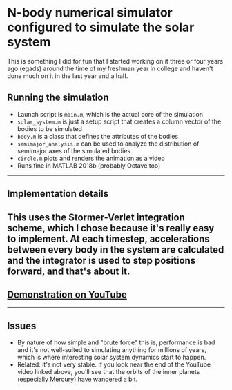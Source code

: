 # N-body numerical simulator configured to simulate the solar system
This is something I did for fun that I started working on it three or four years ago (egads) around the time of my freshman year in college and haven't done much on it in the last year and a half.
## Running the simulation
* Launch script is `main.m`, which is the actual core of the simulation
* `solar_system.m` is just a setup script that creates a column vector of the bodies to be simulated
* `body.m` is a class that defines the attributes of the bodies
* `semimajor_analysis.m` can be used to analyze the distribution of semimajor axes of the simulated bodies
* `circle.m` plots and renders the animation as a video
* Runs fine in MATLAB 2018b (probably Octave too)
---
## Implementation details
This uses the Stormer-Verlet integration scheme, which I chose because it's really easy to implement. At each timestep, accelerations between every body in the system are calculated and the integrator is used to step positions forward, and that's about it.
---
## [Demonstration on YouTube](https://www.youtube.com/watch?v=R6IAjGgqdCs)
---
## Issues
* By nature of how simple and "brute force" this is, performance is bad and it's not well-suited to simulating anything for millions of years, which is where interesting solar system dynamics start to happen.
* Related: it's not very stable. If you look near the end of the YouTube video linked above, you'll see that the orbits of the inner planets (especially Mercury) have wandered a bit.
